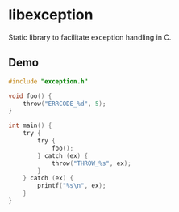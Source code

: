 # libexception
Static library to facilitate exception handling in C.

## Demo
```c
#include "exception.h"

void foo() {
    throw("ERRCODE_%d", 5);
}

int main() {
    try {
        try {
            foo();
        } catch (ex) {
            throw("THROW_%s", ex);
        }
    } catch (ex) {
        printf("%s\n", ex);
    }
}
```

